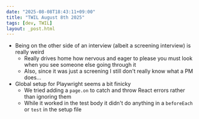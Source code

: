 ```yaml
---
date: "2025-08-08T18:43:11+09:00"
title: "TWIL August 8th 2025"
tags: [dev, TWIL]
layout: _post.html
---
```


- Being on the other side of an interview (albeit a screening interview) is really weird
  - Really drives home how nervous and eager to please you must look when you see someone else going through it
  - Also, since it was just a screening I still don't really know what a PM does...
- Global setup for Playwright seems a bit finicky
  - We tried adding a `page.on` to catch and throw React errors rather than ignoring them
  - While it worked in the test body it didn't do anything in a `beforeEach` or `test` in the setup file
